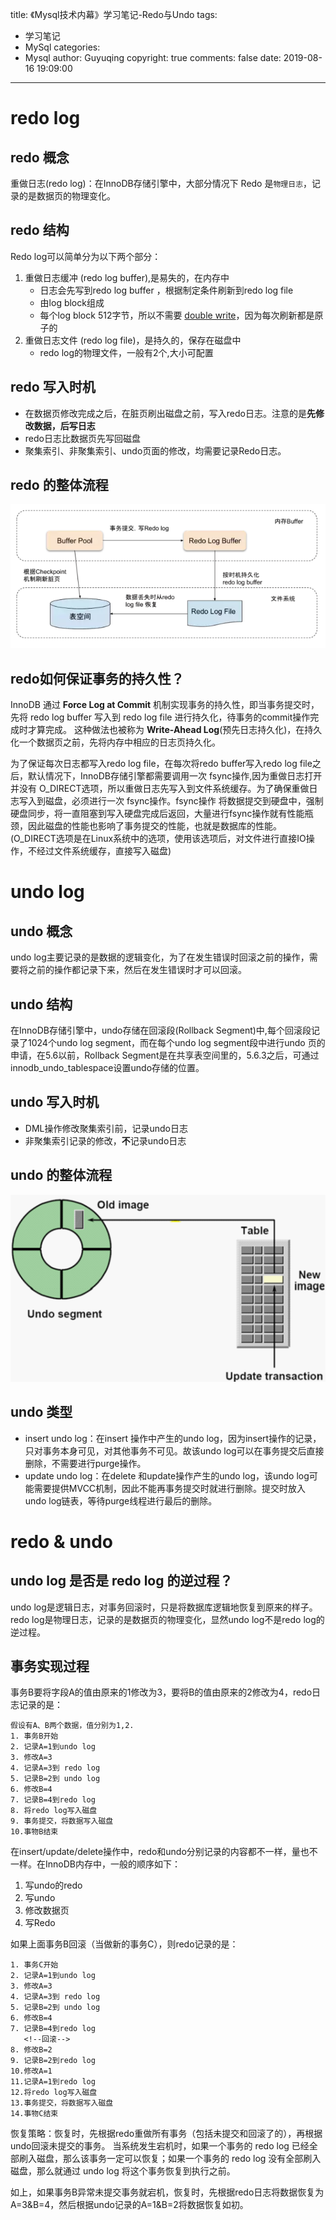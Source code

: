 title: 《Mysql技术内幕》学习笔记-Redo与Undo
tags:
  - 学习笔记
  - MySql
categories:
  - Mysql
author: Guyuqing
copyright: true
comments: false
date: 2019-08-16 19:09:00
---
# redo log
## redo 概念
重做日志(redo log)：在InnoDB存储引擎中，大部分情况下 Redo 是`物理日志`，记录的是数据页的物理变化。
## redo 结构
Redo log可以简单分为以下两个部分：
<!-- more -->
1. 重做日志缓冲 (redo log buffer),是易失的，在内存中
    * 日志会先写到redo log buffer ，根据制定条件刷新到redo log file
    * 由log block组成  
    * 每个log block 512字节，所以不需要 [double write](http://123.56.47.170:8080/2019/07/31/Mysql02/#%E4%B8%A4%E6%AC%A1%E5%86%99)，因为每次刷新都是原子的  
2. 重做日志文件 (redo log file)，是持久的，保存在磁盘中	
	* redo log的物理文件，一般有2个,大小可配置  

## redo 写入时机
* 在数据页修改完成之后，在脏页刷出磁盘之前，写入redo日志。注意的是**先修改数据，后写日志**
* redo日志比数据页先写回磁盘
* 聚集索引、非聚集索引、undo页面的修改，均需要记录Redo日志。

## redo 的整体流程
![redo](Mysql-RedoAndUndo/redo-buffer.png)

## redo如何保证事务的持久性？
InnoDB 通过 **Force Log at Commit** 机制实现事务的持久性，即当事务提交时，先将 redo log buffer 写入到 redo log file 进行持久化，待事务的commit操作完成时才算完成。
这种做法也被称为 **Write-Ahead Log**(预先日志持久化)，在持久化一个数据页之前，先将内存中相应的日志页持久化。

为了保证每次日志都写入redo log file，在每次将redo buffer写入redo log file之后，默认情况下，InnoDB存储引擎都需要调用一次 fsync操作,因为重做日志打开并没有 O_DIRECT选项，所以重做日志先写入到文件系统缓存。为了确保重做日志写入到磁盘，必须进行一次 fsync操作。fsync操作 将数据提交到硬盘中，强制硬盘同步，将一直阻塞到写入硬盘完成后返回，大量进行fsync操作就有性能瓶颈，因此磁盘的性能也影响了事务提交的性能，也就是数据库的性能。
(O_DIRECT选项是在Linux系统中的选项，使用该选项后，对文件进行直接IO操作，不经过文件系统缓存，直接写入磁盘)

# undo log
## undo 概念
undo log主要记录的是数据的逻辑变化，为了在发生错误时回滚之前的操作，需要将之前的操作都记录下来，然后在发生错误时才可以回滚。

## undo 结构
在InnoDB存储引擎中，undo存储在回滚段(Rollback Segment)中,每个回滚段记录了1024个undo log segment，而在每个undo log segment段中进行undo 页的申请，在5.6以前，Rollback Segment是在共享表空间里的，5.6.3之后，可通过 innodb_undo_tablespace设置undo存储的位置。

## undo 写入时机
* DML操作修改聚集索引前，记录undo日志
* 非聚集索引记录的修改，**不**记录undo日志

## undo 的整体流程
![undo](Mysql-RedoAndUndo/undo-Segment.png)

## undo 类型
* insert undo log：在insert 操作中产生的undo log，因为insert操作的记录，只对事务本身可见，对其他事务不可见。故该undo log可以在事务提交后直接删除，不需要进行purge操作。
* update undo log：在delete 和update操作产生的undo log，该undo log可能需要提供MVCC机制，因此不能再事务提交时就进行删除。提交时放入undo log链表，等待purge线程进行最后的删除。

<div style='display: none'>
## DML的相关物理实现算法
* 主键索引
```text
1. 对于delete   --需要undo绑定该记录才能进行回滚，所以只能打上标记，delete mark  
2. 对于update  --原记录可以物理删除，因为可以在新插入进来的地方进行undo绑定  
	* 如果不能原地更新： delete(注意：这里是直接delete,而不是delete mark)  + insert 
	* 如果可以原地更新，那么直接update就好    
 ```
* 非聚集索
```text
1. 对于delete  --不能直接被物理删除，因为二级索引没有undo，只能通过打标记，然后回滚。否则如果被物理删除，则无法回滚
	delete mark    
2. 对于update  --不能直接被物理删除，因为二级索引没有undo，只能通过打标记，然后回滚。否则如果被物理删除，则无法回滚
	delete mark + insert
```
</div>

# redo & undo
## undo log 是否是 redo log 的逆过程？
undo log是逻辑日志，对事务回滚时，只是将数据库逻辑地恢复到原来的样子。
redo log是物理日志，记录的是数据页的物理变化，显然undo log不是redo log的逆过程。

## 事务实现过程
事务B要将字段A的值由原来的1修改为3，要将B的值由原来的2修改为4，redo日志记录的是：
```text
假设有A、B两个数据，值分别为1,2.
1. 事务B开始
2. 记录A=1到undo log
3. 修改A=3
4. 记录A=3到 redo log
5. 记录B=2到 undo log
6. 修改B=4
7. 记录B=4到redo log
8. 将redo log写入磁盘
9. 事务提交，将数据写入磁盘
10.事物B结束

```
在insert/update/delete操作中，redo和undo分别记录的内容都不一样，量也不一样。在InnoDB内存中，一般的顺序如下：
1. 写undo的redo
2. 写undo
3. 修改数据页
4. 写Redo

如果上面事务B回滚（当做新的事务C），则redo记录的是：
```text
1. 事务C开始
2. 记录A=1到undo log
3. 修改A=3
4. 记录A=3到 redo log
5. 记录B=2到 undo log
6. 修改B=4
7. 记录B=4到redo log
   <!--回滚-->
8. 修改B=2
9. 记录B=2到redo log
10.修改A=1
11.记录A=1到redo log
12.将redo log写入磁盘
13.事务提交，将数据写入磁盘
14.事物C结束
```

恢复策略：恢复时，先根据redo重做所有事务（包括未提交和回滚了的），再根据undo回滚未提交的事务。
当系统发生宕机时，如果一个事务的 redo log 已经全部刷入磁盘，那么该事务一定可以恢复；如果一个事务的 redo log 没有全部刷入磁盘，那么就通过 undo log 将这个事务恢复到执行之前。

如上，如果事务B异常未提交事务就宕机，恢复时，先根据redo日志将数据恢复为A=3&B=4，然后根据undo记录的A=1&B=2将数据恢复如初。

<div style='display: none'>
# 参考：
https://keithlan.github.io/2017/06/12/innodb_locks_redo/
https://juejin.im/post/5c3c5c0451882525487c498d
</div>